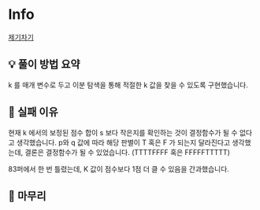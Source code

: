 # Info
[제기차기](https://www.acmicpc.net/problem/23830)

## 💡 풀이 방법 요약

k 를 매개 변수로 두고 이분 탐색을 통해 적절한 k 값을 찾을 수 있도록 구현했습니다.

## 👀 실패 이유

현재 k 에서의 보정된 점수 합이 s 보다 작은지를 확인하는 것이 결정함수가 될 수 없다고 생각했습니다.
p와 q 값에 따라 해당 판별이 T 혹은 F 가 되는지 달라진다고 생각했는데, 결론은 결정함수가 될 수 있었습니다.
(TTTTFFFF 혹은 FFFFFTTTTT)

83퍼에서 한 번 틀렸는데, K 값이 점수보다 1점 더 클 수 있음을 간과했습니다.

## 🙂 마무리

